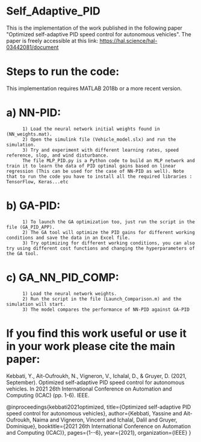 # Self_Adaptive_PID

This is the implementation of the work published in the following paper "Optimized self-adaptive PID speed control for autonomous vehicles".
The paper is freely accessible at this link: https://hal.science/hal-03442081/document 

# Steps to run the code:

This implementation requires MATLAB 2018b or a more recent version.

# a) NN-PID:

          1) Load the neural network initial weights found in (NN_weights.mat).
          2) Open the simulink file (Vehicle_model.slx) and run the simulation.
          3) Try and experiment with different learning rates, speed reference, slop, and wind disturbance.
          The file MLP_PID.py is a Python code to build an MLP network and train it to learn the data of PID optimal gains based on linear regression (This can be used for the case of NN-PID as well). Note that to run the code you have to install all the required libraries : TensorFlow, Keras...etc

# b) GA-PID:

          1) To launch the GA optimization too, just run the script in the file (GA_PID_APP).
          2) The GA tool will optimize the PID gains for different working conditions and save the data in an Excel file.
          3) Try optimizing for different working conditions, you can also try using different cost functions and changing the hyperparameters of the GA tool.

# c) GA_NN_PID_COMP:

          1) Load the neural network weights.
          2) Run the script in the file (Launch_Comparison.m) and the simulation will start.
          3) The model compares the performance of NN-PID against GA-PID

# If you find this work useful or use it in your work please cite the main paper:

Kebbati, Y., Ait-Oufroukh, N., Vigneron, V., Ichalal, D., & Gruyer, D. (2021, September). Optimized self-adaptive PID speed control for autonomous vehicles. In 2021 26th International Conference on Automation and Computing (ICAC) (pp. 1-6). IEEE.

@inproceedings{kebbati2021optimized,
  title={Optimized self-adaptive PID speed control for autonomous vehicles},
  author={Kebbati, Yassine and Ait-Oufroukh, Naima and Vigneron, Vincent and Ichalal, Dalil and Gruyer, Dominique},
  booktitle={2021 26th International Conference on Automation and Computing (ICAC)},
  pages={1--6},
  year={2021},
  organization={IEEE}
}
